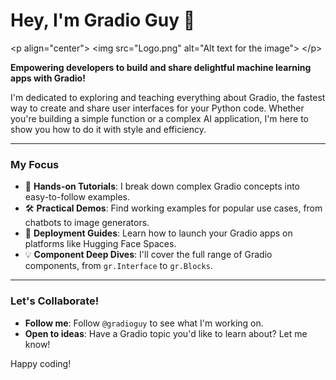 # Hey, I'm Gradio Guy 👋

\<p align="center"\>
\<img src="Logo.png" alt="Alt text for the image"\>
\</p\>

**Empowering developers to build and share delightful machine learning apps with Gradio\!**

I'm dedicated to exploring and teaching everything about Gradio, the fastest way to create and share user interfaces for your Python code. Whether you're building a simple function or a complex AI application, I'm here to show you how to do it with style and efficiency.

-----

### My Focus

  - 🧪 **Hands-on Tutorials**: I break down complex Gradio concepts into easy-to-follow examples.
  - 🛠️ **Practical Demos**: Find working examples for popular use cases, from chatbots to image generators.
  - 🚀 **Deployment Guides**: Learn how to launch your Gradio apps on platforms like Hugging Face Spaces.
  - 💡 **Component Deep Dives**: I'll cover the full range of Gradio components, from `gr.Interface` to `gr.Blocks`.

-----

### Let's Collaborate\!

  - **Follow me**: Follow `@gradioguy` to see what I'm working on.
  - **Open to ideas**: Have a Gradio topic you'd like to learn about? Let me know\!

Happy coding\!
